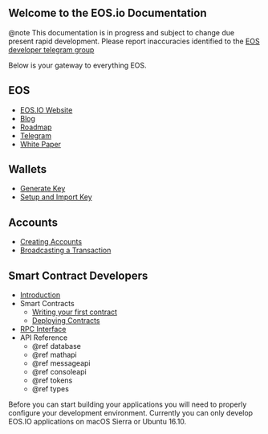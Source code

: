 Welcome to the EOS.io Documentation
-----------------------------------

@note This documentation is in progress and subject to change due present rapid development. Please report inaccuracies identified to the [EOS developer telegram group](https://t.me/joinchat/EaEnSUPktgfoI-XPfMYtcQ)

Below is your gateway to everything EOS.

## EOS
 - [EOS.IO Website](https://www.eos.io/)
 - [Blog](https://steemit.com/@eosio)
 - [Roadmap](https://github.com/EOSIO/Documentation/blob/master/Roadmap.md/)
 - [Telegram](https://www.eos.io/chat/)
 - [White Paper](https://github.com/EOSIO/Documentation/blob/master/TechnicalWhitePaper.md/)

## Wallets
- [Generate Key](https://github.com/EOSIO/eos#creating-accounts-for-your-smart-contracts)
- [Setup and Import Key](https://github.com/EOSIO/eos#setting-up-a-wallet-and-importing-account-key)

## Accounts
- [Creating Accounts](https://github.com/EOSIO/eos#creating-accounts-for-your-smart-contracts)
- [Broadcasting a Transaction](https://github.com/EOSIO/eos#pushing-a-message-to-a-sample-contract)

## Smart Contract Developers
- [Introduction](https://eosio.github.io/eos/group__contractdev.html)
- Smart Contracts
	- [Writing your first contract](https://github.com/EOSIO/eos#example-smart-contracts)
	- [Deploying Contracts](https://github.com/EOSIO/eos#upload-sample-contract-to-blockchain)
- [RPC Interface](https://eosio.github.io/eos/group__eosiorpc.html)
- API Reference
	- @ref database
	- @ref mathapi
	- @ref messageapi
	- @ref consoleapi
	- @ref tokens
	- @ref types

Before you can start building your applications you will need to properly configure your development
environment. Currently you can only develop EOS.IO applications on macOS Sierra or Ubuntu 16.10.
